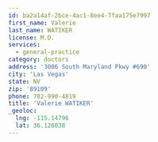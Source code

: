 ```yaml
---
id: ba2a14af-2bce-4ac1-8ee4-7faa175e7997
first_name: Valerie
last_name: WATIKER
license: M.D.
services:
  - general-practice
category: doctors
address: '3006 South Maryland Pkwy #690'
city: 'Las Vegas'
state: NV
zip: '89109'
phone: 702-990-4819
title: 'Valerie WATIKER'
_geoloc:
  lng: -115.14796
  lat: 36.126038
---
```

